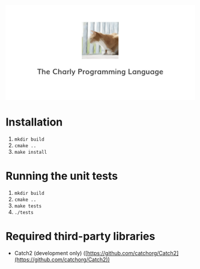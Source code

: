 ![Charly Programming Language](docs/charly-vm.png)

# Installation

1. `mkdir build`
2. `cmake ..`
4. `make install`

# Running the unit tests

1. `mkdir build`
2. `cmake ..`
3. `make tests`
4. `./tests`

# Required third-party libraries
- Catch2 (development only) ([https://github.com/catchorg/Catch2](https://github.com/catchorg/Catch2))
